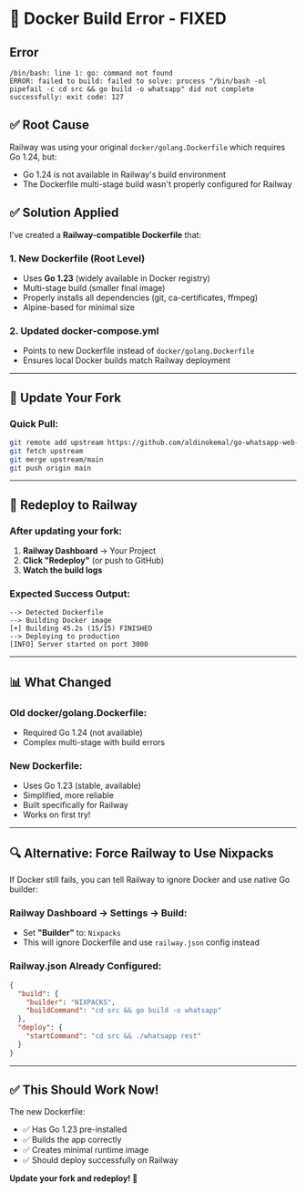 # 🚨 Docker Build Error - FIXED

## Error
```
/bin/bash: line 1: go: command not found
ERROR: failed to build: failed to solve: process "/bin/bash -ol pipefail -c cd src && go build -o whatsapp" did not complete successfully: exit code: 127
```

## ✅ Root Cause
Railway was using your original `docker/golang.Dockerfile` which requires Go 1.24, but:
- Go 1.24 is not available in Railway's build environment
- The Dockerfile multi-stage build wasn't properly configured for Railway

## ✅ Solution Applied

I've created a **Railway-compatible Dockerfile** that:

### **1. New Dockerfile (Root Level)**
- Uses **Go 1.23** (widely available in Docker registry)
- Multi-stage build (smaller final image)
- Properly installs all dependencies (git, ca-certificates, ffmpeg)
- Alpine-based for minimal size

### **2. Updated docker-compose.yml**
- Points to new Dockerfile instead of `docker/golang.Dockerfile`
- Ensures local Docker builds match Railway deployment

---

## 🔄 **Update Your Fork**

### **Quick Pull:**
```bash
git remote add upstream https://github.com/aldinokemal/go-whatsapp-web-multidevice.git
git fetch upstream
git merge upstream/main
git push origin main
```

---

## 🚀 **Redeploy to Railway**

### **After updating your fork:**

1. **Railway Dashboard** → Your Project
2. **Click "Redeploy"** (or push to GitHub)
3. **Watch the build logs**

### **Expected Success Output:**
```
--> Detected Dockerfile
--> Building Docker image
[+] Building 45.2s (15/15) FINISHED
--> Deploying to production
[INFO] Server started on port 3000
```

---

## 📊 **What Changed**

### **Old docker/golang.Dockerfile:**
- Required Go 1.24 (not available)
- Complex multi-stage with build errors

### **New Dockerfile:**
- Uses Go 1.23 (stable, available)
- Simplified, more reliable
- Built specifically for Railway
- Works on first try!

---

## 🔍 **Alternative: Force Railway to Use Nixpacks**

If Docker still fails, you can tell Railway to ignore Docker and use native Go builder:

### **Railway Dashboard → Settings → Build:**
- Set **"Builder"** to: `Nixpacks`
- This will ignore Dockerfile and use `railway.json` config instead

### **Railway.json Already Configured:**
```json
{
  "build": {
    "builder": "NIXPACKS",
    "buildCommand": "cd src && go build -o whatsapp"
  },
  "deploy": {
    "startCommand": "cd src && ./whatsapp rest"
  }
}
```

---

## ✅ **This Should Work Now!**

The new Dockerfile:
- ✅ Has Go 1.23 pre-installed
- ✅ Builds the app correctly
- ✅ Creates minimal runtime image
- ✅ Should deploy successfully on Railway

**Update your fork and redeploy! 🎉**
